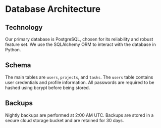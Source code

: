 # Database Architecture

## Technology
Our primary database is PostgreSQL, chosen for its reliability and robust feature set. We use the SQLAlchemy ORM to interact with the database in Python.

## Schema
The main tables are `users`, `projects`, and `tasks`. The `users` table contains user credentials and profile information. All passwords are required to be hashed using bcrypt before being stored.

## Backups
Nightly backups are performed at 2:00 AM UTC. Backups are stored in a secure cloud storage bucket and are retained for 30 days.